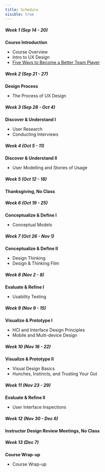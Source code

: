 ```yaml
---
title: Schedule
visible: true
---
```

##### Week 1 (Sep 14 - 20)
<strong>Course Introduction</strong>
*   <span class="grey-text text-darken-2"><i class="mdi mdi-presentation"></i></span> Course Overview
*   <span class="grey-text text-darken-2"><i class="mdi mdi-presentation"></i></span> Intro to UX Design
*   <span class="grey-text text-darken-2"><i class="mdi mdi-read"></i></span> [Five Ways to Become a Better Team Player](http://www.forbes.com/sites/dorieclark/2012/03/28/five-ways-to-become-a-better-team-player/)

##### Week 2 (Sep 21 - 27)
<strong>Design Process</strong>
*   <span class="grey-text text-darken-2"><i class="mdi mdi-presentation"></i></span> The Process of UX Design

##### Week 3 (Sep 28 - Oct 4)
<strong>Discover & Understand I</strong>
*   <span class="grey-text text-darken-2"><i class="mdi mdi-presentation"></i></span> User Research
*   <span class="grey-text text-darken-2"><i class="mdi mdi-account-outline"></i></span> Conducting Interviews

##### Week 4 (Oct 5 - 11)
<strong>Discover & Understand II</strong>
*   <span class="grey-text text-darken-2"><i class="mdi mdi-presentation"></i></span> User Modelling and Stories of Usage

##### Week 5 (Oct 12 - 18)
<strong>Thanksgiving, No Class</strong>

##### Week 6 (Oct 19 - 25)
<strong>Conceptualize & Define I</strong>
*   <span class="grey-text text-darken-2"><i class="mdi mdi-presentation"></i></span> Conceptual Models

##### Week 7 (Oct 26 - Nov 1)
<strong>Conceptualize & Define II</strong>
*   <span class="grey-text text-darken-2"><i class="mdi mdi-presentation"></i></span> Design Thinking
*   <span class="grey-text text-darken-2"><i class="mdi mdi-star"></i></span> Design & Thinking Film

##### Week 8 (Nov 2 - 8)
<strong>Evaluate & Refine I</strong>
*   <span class="grey-text text-darken-2"><i class="mdi mdi-presentation"></i></span> Usability Testing

##### Week 9 (Nov 9 - 15)
<strong>Visualize & Prototype I</strong>
*   <span class="grey-text text-darken-2"><i class="mdi mdi-presentation"></i></span> HCI and Interface Design Principles
*   <span class="grey-text text-darken-2"><i class="mdi mdi-presentation"></i></span> Mobile and Multi-device Design

##### Week 10 (Nov 16 - 22)
<strong>Visualize & Prototype II</strong>
*   <span class="grey-text text-darken-2"><i class="mdi mdi-presentation"></i></span> Visual Design Basics
*   <span class="grey-text text-darken-2"><i class="mdi mdi-account-outline"></i></span> Hunches, Instincts, and Trusting Your Gut

##### Week 11 (Nov 23 - 29)
<strong>Evaluate & Refine II</strong>
*   <span class="grey-text text-darken-2"><i class="mdi mdi-presentation"></i></span> User Interface Inspections

##### Week 12 (Nov 30 - Dec 6)
<strong>Instructor Design Review Meetings, No Class</strong>

##### Week 13 (Dec 7)
<strong>Course Wrap-up</strong>
*   <span class="grey-text text-darken-2"><i class="mdi mdi-presentation"></i></span> Course Wrap-up
